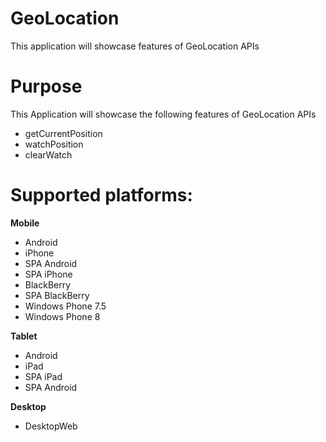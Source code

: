 GeoLocation
===========

This application will showcase features of GeoLocation APIs


# Purpose
This Application will showcase the following features of GeoLocation APIs

* getCurrentPosition
* watchPosition
* clearWatch

# Supported platforms:
**Mobile**
 * Android
 * iPhone
 * SPA Android
 * SPA iPhone
 * BlackBerry
 * SPA BlackBerry
 * Windows Phone 7.5
 * Windows Phone 8
 
**Tablet** 
 * Android
 * iPad
 * SPA iPad
 * SPA Android
 
**Desktop**
 * DesktopWeb
